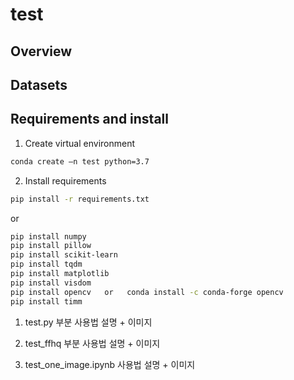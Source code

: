 # test

## Overview


## Datasets


## Requirements and install
1. Create virtual environment
```bash
conda create –n test python=3.7
```

2. Install requirements
```bash
pip install -r requirements.txt
```
or
```bash
pip install numpy
pip install pillow
pip install scikit-learn
pip install tqdm
pip install matplotlib
pip install visdom
pip install opencv   or   conda install -c conda-forge opencv
pip install timm
```


1. test.py 부분 사용법 설명 + 이미지




2. test_ffhq 부분 사용법 설명 + 이미지



3. test_one_image.ipynb 사용법 설명 + 이미지


